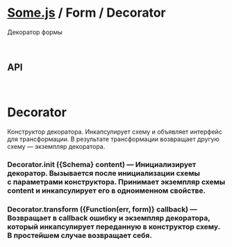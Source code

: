 # [Some.js](http://somejs.org/form) / Form / Decorator

Декоратор формы

 

## API

 

# Decorator
Конструктор декоратора. Инкапсулирует схему и объявляет интерфейс для трансформации. В результате трансформации возвращает другую схему — экземпляр декоратора.

### Decorator.init ({Schema} content) — Инициализирует декоратор. Вызывается после инициализации схемы с параметрами конструктора. Принимает экземпляр схемы **content** и инкапсулирует его в одноименном свойстве.

### Decorator.transform ({Function(err, form)} callback) — Возвращает в **callback** ошибку и экземпляр декоратора, который инкапсулирует переданную в конструктор схему. В простейшем случае возвращает себя.